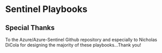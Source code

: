 # Sentinel Playbooks

## Special Thanks

To the Azure/Azure-Sentinel Github repository and especially to Nicholas DiCola for designing the majority of these playbooks...Thank you!
